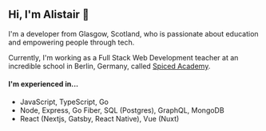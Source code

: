## Hi, I'm Alistair 👋

I'm a developer from Glasgow, Scotland, who is passionate about education and empowering people through tech.

Currently, I'm working as a Full Stack Web Development teacher at an incredible school in Berlin, Germany, called [Spiced Academy](https://spiced.academy).

#### I'm experienced in...
- JavaScript, TypeScript, Go
- Node, Express, Go Fiber, SQL (Postgres), GraphQL, MongoDB
- React (Nextjs, Gatsby, React Native), Vue (Nuxt)
